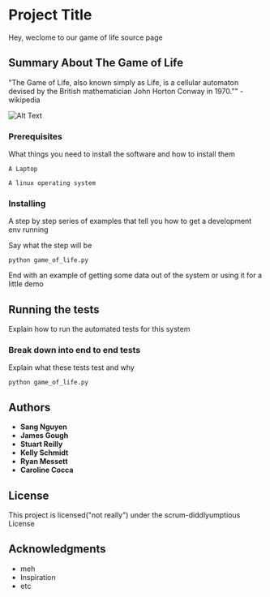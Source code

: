 # Project Title

Hey, weclome to our game of life source page

## Summary About The Game of Life

"The Game of Life, also known simply as Life, is a cellular automaton devised by the British mathematician John Horton Conway in 1970."" - wikipedia

![Alt Text](https://upload.wikimedia.org/wikipedia/en/4/45/Rules_of_Conway%27s_game_of_life_-_Glider.gif)


### Prerequisites

What things you need to install the software and how to install them

```
A Laptop

A linux operating system
```

### Installing

A step by step series of examples that tell you how to get a development env running

Say what the step will be

```
python game_of_life.py
```

End with an example of getting some data out of the system or using it for a little demo

## Running the tests

Explain how to run the automated tests for this system

### Break down into end to end tests

Explain what these tests test and why

```
python game_of_life.py
```
## Authors

* **Sang Nguyen** 
* **James Gough** 
* **Stuart Reilly** 
* **Kelly Schmidt** 
* **Ryan Messett** 
* **Caroline Cocca** 


## License

This project is licensed("not really") under the scrum-diddlyumptious License 

## Acknowledgments

* meh
* Inspiration
* etc
